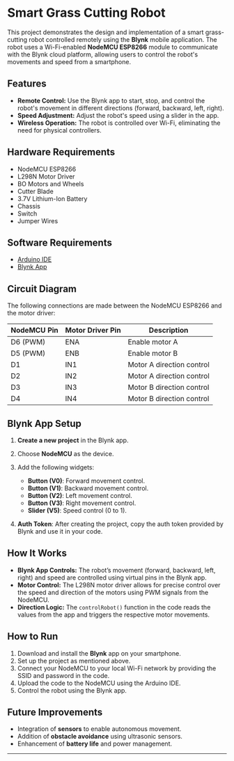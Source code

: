 # Smart Grass Cutting Robot

This project demonstrates the design and implementation of a smart grass-cutting robot controlled remotely using the **Blynk** mobile application. The robot uses a Wi-Fi-enabled **NodeMCU ESP8266** module to communicate with the Blynk cloud platform, allowing users to control the robot's movements and speed from a smartphone.

## Features

- **Remote Control:** Use the Blynk app to start, stop, and control the robot's movement in different directions (forward, backward, left, right).
- **Speed Adjustment:** Adjust the robot's speed using a slider in the app.
- **Wireless Operation:** The robot is controlled over Wi-Fi, eliminating the need for physical controllers.

## Hardware Requirements

- NodeMCU ESP8266
- L298N Motor Driver
- BO Motors and Wheels
- Cutter Blade
- 3.7V Lithium-Ion Battery
- Chassis
- Switch
- Jumper Wires

## Software Requirements

- [Arduino IDE](https://www.arduino.cc/en/software)
- [Blynk App](https://blynk.io/en/getting-started)

## Circuit Diagram

The following connections are made between the NodeMCU ESP8266 and the motor driver:

| NodeMCU Pin | Motor Driver Pin | Description                |
|-------------|------------------|----------------------------|
| D6 (PWM)    | ENA              | Enable motor A             |
| D5 (PWM)    | ENB              | Enable motor B             |
| D1          | IN1              | Motor A direction control  |
| D2          | IN2              | Motor A direction control  |
| D3          | IN3              | Motor B direction control  |
| D4          | IN4              | Motor B direction control  |

## Blynk App Setup

1. **Create a new project** in the Blynk app.
2. Choose **NodeMCU** as the device.
3. Add the following widgets:
   - **Button (V0)**: Forward movement control.
   - **Button (V1)**: Backward movement control.
   - **Button (V2)**: Left movement control.
   - **Button (V3)**: Right movement control.
   - **Slider (V5)**: Speed control (0 to 1).

4. **Auth Token**: After creating the project, copy the auth token provided by Blynk and use it in your code.

## How It Works

- **Blynk App Controls:** The robot’s movement (forward, backward, left, right) and speed are controlled using virtual pins in the Blynk app.
- **Motor Control:** The L298N motor driver allows for precise control over the speed and direction of the motors using PWM signals from the NodeMCU.
- **Direction Logic:** The `controlRobot()` function in the code reads the values from the app and triggers the respective motor movements.

## How to Run

1. Download and install the **Blynk** app on your smartphone.
2. Set up the project as mentioned above.
3. Connect your NodeMCU to your local Wi-Fi network by providing the SSID and password in the code.
4. Upload the code to the NodeMCU using the Arduino IDE.
5. Control the robot using the Blynk app.

## Future Improvements

- Integration of **sensors** to enable autonomous movement.
- Addition of **obstacle avoidance** using ultrasonic sensors.
- Enhancement of **battery life** and power management.
  
---
